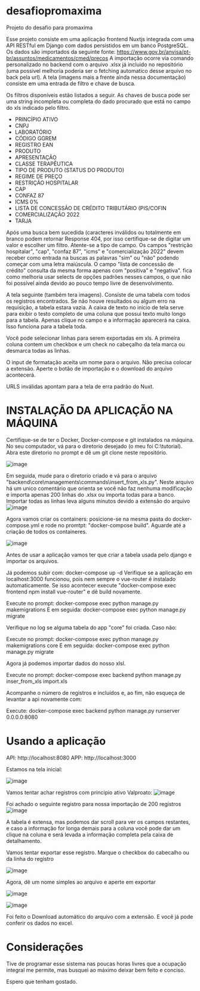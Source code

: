 # desafiopromaxima
Projeto do desafio para promaxima

Esse projeto consiste em uma aplicação frontend Nuxtjs integrada com uma API RESTful em Django com dados persistidos em um banco PostgreSQL. Os dados são importados da seguinte fonte: https://www.gov.br/anvisa/pt-br/assuntos/medicamentos/cmed/precos 
A importação ocorre via comando personalizado no backend com o arquivo .xlsx já incluido no repositório (uma possivel melhoria poderia ser o fetching automatico desse arquivo no back pela url). A tela (imagens mais a frente ainda nessa documentação) consiste em uma entrada de filtro e chave de busca.

Os filtros disponíveis estão listados a seguir. As chaves de busca pode ser uma string incompleta ou completa do dado procurado que está no campo do xls indicado pelo filtro.

- PRINCÍPIO ATIVO
- CNPJ
- LABORATÓRIO
- CÓDIGO GGREM
- REGISTRO EAN
- PRODUTO
- APRESENTAÇÃO
- CLASSE TERAPÊUTICA
- TIPO DE PRODUTO (STATUS DO PRODUTO)
- REGIME DE PREÇO
- RESTRIÇÃO HOSPITALAR
- CAP
- CONFAZ 87
- ICMS 0%
- LISTA DE CONCESSÃO DE CRÉDITO TRIBUTÁRIO (PIS/COFIN
- COMERCIALIZAÇÃO 2022
- TARJA

Após uma busca bem sucedida (caracteres inválidos ou totalmente em branco podem retornar Response 404, por isso certifique-se de digitar um valor e escolher um filtro. Atente-se a tipo de campo. Os campos "restrição hospitalar", "cap", "confaz 87", "icms" e "comercialização 2022" devem receber como entrada na buscas as palavras "sim" ou "não" podendo começar com uma letra maiúscula. O campo "lista de concessão de crédito" consulta da mesma forma apenas com "positiva" e "negativa". fica como melhoria usar selects de opções padrões nesses campos, o que não foi possível ainda devido ao pouco tempo livre de desenvolvimento.

A tela seguinte (também tera imagens). Consiste de uma tabela com todos os registros encontrados. Se não houve resultados ou algum erro na requisição, a tabela estara vazia. A caixa de texto no inicio de tela serve para exibir o testo completo de uma coluna que possui texto muito longo para a tabela. Apenas clique no campo e a informação aparecerá na caixa. Isso funciona para a tabela toda. 

Você pode selecionar linhas para serem exportadas em xls. A primeira coluna contem um checkbox e um check no cabeçalho da tela marca ou desmarca todas as linhas.

O input de formatação aceita um nome para o arquivo. Não precisa colocar a extensão. Aperte o botão de importação e o download do arquivo acontecerá.

URLS inválidas apontam para a tela de erra padrão do Nuxt.

# INSTALAÇÃO DA APLICAÇÃO NA MÁQUINA

Certifique-se de ter o Docker,  Docker-compose e git instalados na máquina. No seu computador, vá para o diretorio desejado (o meu foi C:\tutorial). Abra este diretorio no prompt e dê um git clone neste repositório. 

![image](https://github.com/brennolsantos/desafiopromaxima/assets/75213610/1d4af34b-6820-48cd-9e81-661a37d70fcc)

Em seguida, mude para o diretorio criado e vá para o arquivo "backend\core\managements\commands\insert_from_xls.py". Neste arquivo há um unico comentário que orienta se você não faz nenhuma modificação e importa apenas 200 linhas do .xlsx ou importa todas para a banco. Importar todas as linhas leva alguns minutos devido a extensão do arquivo 
![image](https://github.com/brennolsantos/desafiopromaxima/assets/75213610/5a84de85-0042-4b96-b69a-b9a6c471f84b)

Agora vamos criar os containers: posicione-se na mesma pasta do docker-compose.yml e rode no promtpt: "docker-compose build".
Aguarde até a criação de todos os containeres.

![image](https://github.com/brennolsantos/desafiopromaxima/assets/75213610/c4d395e9-4dd7-4914-a2c4-cc4141c46059)


Antes de usar a aplicação vamos ter que criar a tabela usada pelo django e importar os arquivos.

Já podemos subir com: docker-compose up -d
Verifique se a aplicação em localhost:3000 funcionou, pois nem sempre o vue-router é instalado automaticamente. Se isso acontecer execute "docker-compose exec frontend npm install vue-router" e dê build novamente.

Execute no prompt: docker-compose exec python manage.py makemigrations
E em seguida: docker-compose exec python manage.py migrate

Verifique no log se alguma tabela do app "core" foi criada. Caso não:

Execute no prompt: docker-compose exec python manage.py makemigrations core
E em seguida: docker-compose exec python manage.py migrate

Agora já podemos importar dados do nosso xlsl.

Execute no prompt: docker-compose exec backend python manage.py inser_from_xls import.xls

Acompanhe o número de registros e incluídos e, ao fim, não esqueça de levantar a api novamente com:

Execute: docker-compose exec backend python manage.py runserver 0.0.0.0:8080

# Usando a aplicação

API: http://localhost:8080
APP: http://localhost:3000

Estamos na tela inicial: 

![image](https://github.com/brennolsantos/desafiopromaxima/assets/75213610/cb23819c-383c-49d1-82ea-88d8fdd2daa5)

Vamos tentar achar registros com principio ativo Valproato:
![image](https://github.com/brennolsantos/desafiopromaxima/assets/75213610/c592abb6-1844-43ac-8592-3f30d603015f)

Foi achado o seguinte registro para nossa importação de 200 registros
![image](https://github.com/brennolsantos/desafiopromaxima/assets/75213610/b828b5a9-f657-4b30-9704-04a47e900a6d)

A tabela é extensa, mas podemos dar scroll para ver os campos restantes, e caso a informação for longa demais para a coluna você pode dar um clique na coluna e será levada a informação completa pela caixa de detalhamento.

Vamos tentar exportar esse registro. Marque o checkbox do cabecalho ou da linha do registro

![image](https://github.com/brennolsantos/desafiopromaxima/assets/75213610/4fc8dc1c-020f-4c5b-8d59-22e3d437aae3)

Agora, dê um nome simples ao arquivo e aperte em exportar

![image](https://github.com/brennolsantos/desafiopromaxima/assets/75213610/6ee3c176-0ce3-4584-9577-e0e304626bfb)

![image](https://github.com/brennolsantos/desafiopromaxima/assets/75213610/325e871b-abbd-4d33-afcd-4f5daf670058)

Foi feito o Download automático do arquivo com  a extensão. E você já pode conferir os dados no excel.

# Considerações

Tive de programar esse sistema nas poucas horas livres que a ocupação integral me permite, mas busquei ao máximo deixar bem feito e conciso.

Espero que tenham gostado.




